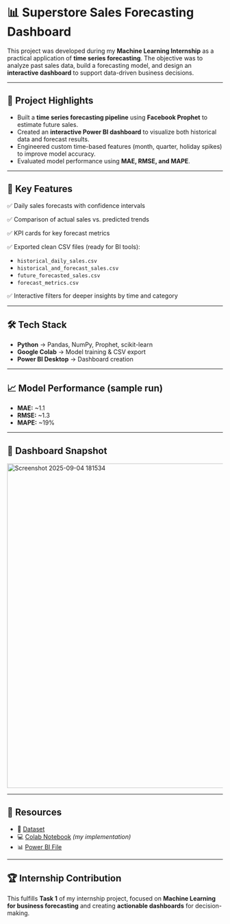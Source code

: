 # 📊 Superstore Sales Forecasting Dashboard  

This project was developed during my **Machine Learning Internship** as a practical application of **time series forecasting**. The objective was to analyze past sales data, build a forecasting model, and design an **interactive dashboard** to support data-driven business decisions.  

---

## 🚀 Project Highlights  
- Built a **time series forecasting pipeline** using **Facebook Prophet** to estimate future sales.  
- Created an **interactive Power BI dashboard** to visualize both historical data and forecast results.  
- Engineered custom time-based features (month, quarter, holiday spikes) to improve model accuracy.  
- Evaluated model performance using **MAE, RMSE, and MAPE**.  

---

## 📂 Key Features  
✅ Daily sales forecasts with confidence intervals  

✅ Comparison of actual sales vs. predicted trends  

✅ KPI cards for key forecast metrics  

✅ Exported clean CSV files (ready for BI tools):  
- `historical_daily_sales.csv`  
- `historical_and_forecast_sales.csv`  
- `future_forecasted_sales.csv`  
- `forecast_metrics.csv`  

✅ Interactive filters for deeper insights by time and category  

---

## 🛠️ Tech Stack  
- **Python** → Pandas, NumPy, Prophet, scikit-learn  
- **Google Colab** → Model training & CSV export  
- **Power BI Desktop** → Dashboard creation  

---

## 📈 Model Performance (sample run)  
- **MAE:** ~1.1  
- **RMSE:** ~1.3  
- **MAPE:** ~19%  

---

## 📸 Dashboard Snapshot  
<img width="1367" height="757" alt="Screenshot 2025-09-04 181534" src="https://github.com/user-attachments/assets/2a7b3408-ed61-467a-8eac-f88410fb59b6" />


---

## 🔗 Resources  
- 📂 [Dataset](https://www.kaggle.com/datasets/vivek468/superstore-dataset-final)  
- 💻 [Colab Notebook](https://colab.research.google.com/) *(my implementation)*  
- 📊 [Power BI File](https://github.com/your-username/your-repo/blob/main/my_forecast_dashboard.pbix)  

---

## 🏆 Internship Contribution  
This fulfills **Task 1** of my internship project, focused on **Machine Learning for business forecasting** and creating **actionable dashboards** for decision-making.  
